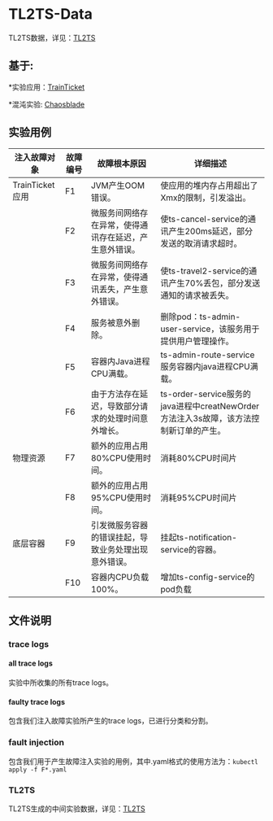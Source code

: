 # TL2TS-Data
TL2TS数据，详见：[TL2TS](https://github.com/BIGXT/TL2TS)

## 基于:

*实验应用：[TrainTicket](https://github.com/FudanSELab/train-ticket)

*混沌实验: [Chaosblade](https://github.com/chaosblade-io/chaosblade#chaosblade-an-easy-to-use-and-powerful-chaos-engineering-toolkit)

## 实验用例

| 注入故障对象 | 故障编号 | 故障根本原因 | 详细描述 |
| ------ | ------ | ------ | ------ |
| TrainTicket应用 | F1 | JVM产生OOM错误。 | 使应用的堆内存占用超出了Xmx的限制，引发溢出。 |
|  | F2 | 微服务间网络存在异常，使得通讯存在延迟，产生意外错误。 | 使ts-cancel-service的通讯产生200ms延迟，部分发送的取消请求超时。 |
|  | F3 | 微服务间网络存在异常，使得通讯丢失，产生意外错误。 | 使ts-travel2-service的通讯产生70%丢包，部分发送通知的请求被丢失。 |
|  | F4 | 服务被意外删除。 | 删除pod：ts-admin-user-service，该服务用于提供用户管理操作。 |
|  | F5 | 容器内Java进程CPU满载。 | ts-admin-route-service服务容器内java进程CPU满载。 |
|  | F6 | 由于方法存在延迟，导致部分请求的处理时间意外增长。 | ts-order-service服务的java进程中creatNewOrder方法注入3s故障，该方法控制新订单的产生。 |
| 物理资源 | F7 | 额外的应用占用80%CPU使用时间。	| 消耗80%CPU时间片 |
|  | F8 | 额外的应用占用95%CPU使用时间。	| 消耗95%CPU时间片 |
| 底层容器 | F9 | 引发微服务容器的错误挂起，导致业务处理出现意外错误。	| 挂起ts-notification-service的容器。 |
|  |F10 | 容器内CPU负载100%。 | 增加ts-config-service的pod负载 |

## 文件说明

### trace logs

#### all trace logs

实验中所收集的所有trace logs。

#### faulty trace logs

包含我们注入故障实验所产生的trace logs，已进行分类和分割。

### fault injection

包含我们用于产生故障注入实验的用例，其中.yaml格式的使用方法为：`kubectl apply -f F*.yaml`

### TL2TS

TL2TS生成的中间实验数据，详见：[TL2TS](https://github.com/BIGXT/TL2TS/blob/main/README.md)